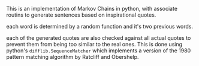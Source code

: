 This is an implementation of Markov Chains in python, with associate routins to generate sentences based on inspirational quotes.

each word is determined by a random function and it's two previous words.

each of the generated quotes are also checked against all actual quotes to prevent them from being too similar to the real ones. This is done using python's `difflib.SequenceMatcher` which implements a version of the 1980 pattern matching algorithm by Ratcliff and Obershelp.
